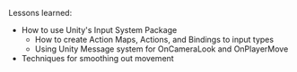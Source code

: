 Lessons learned:
- How to use Unity's Input System Package
    - How to create Action Maps, Actions, and Bindings to input types
    - Using Unity Message system for OnCameraLook and OnPlayerMove
- Techniques for smoothing out movement
